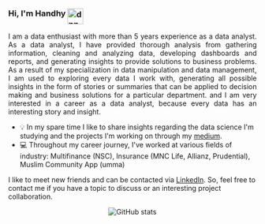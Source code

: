 ### Hi, I'm Handhy <img align="top" alt="dnn" width="32px" src="https://raw.githubusercontent.com/iampavangandhi/iampavangandhi/master/gifs/Hi.gif">

<div align="justify">

  I am a data enthusiast with more than 5 years experience as a data analyst. As a data analyst, I have provided thorough analysis from gathering information, cleaning and analyzing data, developing dashboards and reports, and generating insights to provide solutions to business problems. As a result of my specialization in data manipulation and data management, I am used to exploring every data I work with, generating all possible insights in the form of stories or summaries that can be applied to decision making and business solutions for a particular department. and I am very interested in a career as a data analyst, because every data has an interesting story and insight.
 
</div>


- 💡 In my spare time I like to share insights regarding the data science I'm studying and the projects I'm working on through my [medium](https://medium.com/@rizhandbow).
- 💻 Throughout my career journey, I've worked at various fields of industry: Multifinance (NSC), Insurance (MNC Life, Allianz, Prudential), Muslim Community App (umma)

I like to meet new friends and can be contacted via [LinkedIn](https://www.linkedin.com/in/rizhandbow/). So, feel free to contact me if you have a topic to discuss or an interesting project collaboration.

<div align="center">
  
![GitHub stats](https://github-readme-stats.vercel.app/api?username=handhy&count_private=true&show_icons=true&title_color=f6bd4b&bg_color=000000&icon_color=f6bd4b&border_color=f6bd4b&text_color=fef9ff&hide_title=true)

</div>
